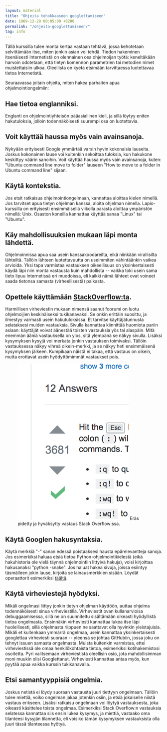 ```yaml
---
layout: material
title: "Ohjeita tehokkaaseen googlettamiseen"
date: 1969-12-28 00:05:00 +0200
permalink: "/ohjeita-googlettamiseen/"
tag: info
---
```


Tällä kurssilla tulee monta kertaa vastaan tehtävä, jossa kehotetaan selvittämään itse, miten jonkin asian voi tehdä. Tiedon hakeminen itsenäisesti Internetistä on olennainen osa ohjelmoijan työtä: keneltäkään harvoin odotetaan, että tietyn komennon parametrien tai metodien nimet muistettaisiin ulkoa. Oleellista on kyetä etsimään tarvittaessa luotettavaa tietoa Internetistä.

Seuraavassa joitain ohjeita, miten hakea parhaiten apua ohjelmointiongelmiin:

## Hae tietoa englanniksi.

Englanti on ohjelmointiyhteisön pääasiallinen kieli, ja sillä löytyy eniten hakutuloksia, jolloin todennäköisesti suurempi osa on luotettavia.

## Voit käyttää haussa myös vain avainsanoja.

Nykyään erityisesti Google ymmärtää varsin hyvin kokonaisia lauseita. Joskus kokonainen lause voi kuitenkin sekoittaa tuloksia, kun hakukone keskittyy väärin sanoihin. Voit käyttää haussa myös vain avainsanoja, kuten: "Ubuntu command line move to folder" lauseen "How to move to a folder in Ubuntu command line" sijaan. 

## Käytä kontekstia.

Jos etsit ratkaisua ohjelmointiongelmaan, kannattaa aloittaa kielen nimellä. Jos tarvitset apua tietyn ohjelman kanssa, aloita ohjelman nimella. Lapio-kurssilla on erityisesti ensimmäisellä viikolla parasta aloittaa ympäristön nimellä: Unix. Osaston koneilla kannattaa käyttää sanaa "Linux" tai "Ubuntu". 

## Käy mahdollisuuksien mukaan läpi monta lähdettä.

Ohjelmoinnissa apua saa usein kanssakoodareilta, eikä niinkään virallisilta lähteiltä. Tällöin lähteen luotettavuutta on useimmiten vähintäänkin vaikea arvioida. Yksi tapa varmistaa vastauksen oikeellisuus on yksinkertaisesti käydä läpi niin monta vastausta kuin mahdollista -- vaikka toki usein sama tieto lipuu Internetissä eri muodoissa, eli kaikki nämä lähteet ovat voineet saada tietonsa samasta (virheellisestä) paikasta.

## Opettele käyttämään <a href="https://stackoverflow.com/">StackOverflow:ta</a>.

Harmillisen virheviestin mukaan nimensä saanut foorumi on luotu ohjelmoijien keskinäiseksi tukikanavaksi. Se onkin erittäin suosittu, ja ilmestyy varmasti usein hakutuloksissa. Et tarvitse käyttäjätunnusta selataksesi muiden vastauksia. Sivulla kannattaa kiinnittää huomiota pariin asiaan: käyttäjät voivat äänestää toisten vastauksia yös tai alaspäin. Mitä enemmän ääniä vastauksella on ylos, sitä ylempänä se näkyy sivulla. Lisäksi kysymyksen kysyjä voi merkata jonkin vastauksen toimivaksi. Tällöin vastauksessa näkyy vihreä oikein-merkki, ja se näkyy heti ensimmäisenä kysymyksen jälkeen. Kumpikaan näistä ei takaa, että vastaus on oikein, mutta erottavat usein hyödyttömimmät vastaukset pois.

<figure class="stackoverflow-example">
<img alt="Stackoverflow-esimerkki" src="/assets/exit_vim.png">
<figcatpion>Eräs pidetty ja hyväksytty vastaus Stack Overflow:ssa.</figcatpion>
</figure>


## Käytä Googlen hakusyntaksia.

Käytä merkkiä "-" sanan edessä poistaaksesi hausta epärelevantteja sanoja. Jos esimerkiksi haluaa etsiä tietoa Python-ohjelmointikielestä (eikä hakuhistoria ole vielä täynnä ohjelmointiin littyivä hakuja), voisi kirjoittaa hakusanaksi "python -snake". Jos haluat hakea sivuja, joissa esiintyy täsmälleen jokin lause, kirjoita se lainausmerkkien sisään. Löydät operaattorit esimerkiksi [täältä](https://support.google.com/websearch/answer/2466433).

## Käytä virheviestejä hyödyksi.

Mikäli ongelmasi liittyy jonkin tietyn ohjelman käyttöön, auttaa ohjelma todennäköisesti sinua virheviestillä. Virheviestit ovan kullanarvioisa debuggaamisessa, sillä ne on suunniteltu sisältämään oikeasti hyödyllistä tietoa ongelmasta. Ensinnäkin virheviesti kannattaa lukea itse läpi huolellisesti, sillä ohjelmasta riippuen ne saattavat olla hyvinkin yleistajuisia. Mikäli et kuitenkaan ymmärrä ongelmaa, usein kannattaa yksinkertaisesti googlettaa virheviesti suoraan -- yleensä se johtaa GitHubiin, jossa joku on tehnyt issuen samasta ongelmasta. Muista kuitenkin varmistaa, ettei virheviestissä ole omaa henkilökohtaista tietoa, esimerkiksi kotihakemistosi osoitetta. Pyri valitsemaan virheviestistä oleellisin osio, jota mahdollisimman moni muukin olisi Googlettanut. Virheviesti kannattaa antaa myös, kun pyytää apua vaikka kurssin tukikanavalla.

## Etsi samantyyppisiä ongelmia.

Joskus netistä ei löydy suoraan vastausta juuri tiettyyn ongelmaan. Tällöin tulee miettiä, voiko ongelman jakaa jotenkin osiin, ja etsiä jokaiselle niistä vastaus erikseen. Lisäksi ratkaisu ongelmaan voi löytyä vastauksesta, joka oikeasti käsittelee toista ongelmaa. Esimerkiksi Stack Overflow:n vastauksia selatessa kannattaa siis ensin lukea kysymys, ja miettiä, vastaako oma tilanteesi kysyjän tilannetta, eli voisiko tämän kysymyksen vastauksista olla juuri tässä tilanteessa hyötyä.
